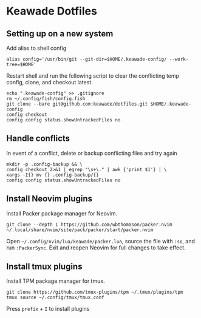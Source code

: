 # Keawade Dotfiles

## Setting up on a new system

Add alias to shell config

```shell
alias config='/usr/bin/git --git-dir=$HOME/.keawade-config/ --work-tree=$HOME'
```

Restart shell and run the following script to clear the conflicting temp config,
clone, and checkout latest.

```shell
echo ".keawade-config" >> .gitignore
rm ~/.config/fish/config.fish
git clone --bare git@github.com:keawade/dotfiles.git $HOME/.keawade-config
config checkout
config config status.showUntrackedFiles no
```

## Handle conflicts

In event of a conflict, delete or backup conflicting files and try again

```shell
mkdir -p .config-backup && \
config checkout 2>&1 | egrep "\s+\." | awk {'print $1'} | \
xargs -I{} mv {} .config-backup/{}
config config status.showUntrackedFiles no
```

## Install Neovim plugins

Install Packer package manager for Neovim.

```
git clone --depth 1 https://github.com/wbthomason/packer.nvim ~/.local/share/nvim/site/pack/packer/start/packer.nvim
```

Open `~/.config/nvim/lua/keawade/packer.lua`, source the file with `:so`, and
run `:PackerSync`. Exit and reopen Neovim for full changes to take effect.

## Install tmux plugins

Install TPM package manager for tmux.

```
git clone https://github.com/tmux-plugins/tpm ~/.tmux/plugins/tpm
tmux source ~/.config/tmux/tmux.conf
```

Press `prefix` + `I` to install plugins

